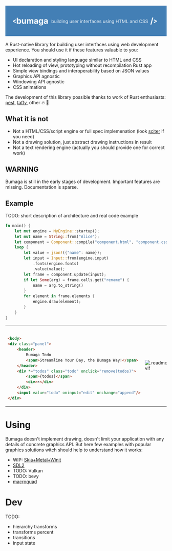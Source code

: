![.readme/header.png](.readme/header.png)

A Rust-native library for building user interfaces using web development experience.
You should use it if these features valuable to you:

+ UI declaration and styling language similar to HTML and CSS
+ Hot reloading of view, prototyping without recompilation Rust app
+ Simple view bindings and interoperability based on JSON values
+ Graphics API agnostic
+ Windowing API agnostic
+ CSS animations

The development of this library possible thanks to work of Rust enthusiasts:
[pest](https://github.com/pest-parser/pest),
[taffy](https://github.com/DioxusLabs/taffy), other 🔥 🚀

## What it is not

+ Not a HTML/CSS/script engine or full spec implemenation (look [sciter](https://github.com/sciter-sdk/rust-sciter) if
  you need)
+ Not a drawing solution, just abstract drawing instructions in result
+ Not a text rendering engine (actually you should provide one for correct work)

## WARNING

Bumaga is still in the early stages of development. Important features are missing. Documentation is sparse.

## Example

TODO: short description of architecture and real code example

```rust
fn main() {
    let mut engine = MyEngine::startup();
    let mut name = String::from("Alice");
    let component = Component::compile("component.html", "component.css");
    loop {
        let value = json!({"name": name});
        let input = Input::from(engine.input)
            .fonts(engine.fonts)
            .value(value);
        let frame = component.update(input);
        if let Some(arg) = frame.calls.get("rename") {
            name = arg.to_string()
        }
        for element in frame.elements {
            engine.draw(element);
        }
    }
}
```

<table>
<td>

```html 

<body>
<div class="panel">
    <header>
        Bumaga Todo
        <span>Streamline Your Day, the Bumaga Way!</span>
    </header>
    <div *="todos" class="todo" onclick="remove(todos)">
        <span>{todos}</span>
        <div>×</div>
    </div>
    <input value="todo" oninput="edit" onchange="append"/>
</div>
```

</td>
<td>

![.readme/example.avif](.readme/example.avif)

</td>
</table>

# Using

Bumaga doesn't implement drawing, doesn't limit your application
with any details of concrete graphics API.
But here few examples with popular graphics solutions witch
should help to understand how it works:

* WIP: [Skia+Metal+Winit](examples/skia-metal-winit-app)
* [SDL2](examples/sdl2-app)
* TODO: Vulkan
* TODO: bevy
* [macroquad](examples/macroquad-app)

# Dev

TODO:

* hierarchy transforms
* transforms percent
* transitions
* input state





